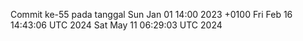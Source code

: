 Commit ke-55 pada tanggal Sun Jan 01 14:00 2023 +0100
Fri Feb 16 14:43:06 UTC 2024
Sat May 11 06:29:03 UTC 2024
